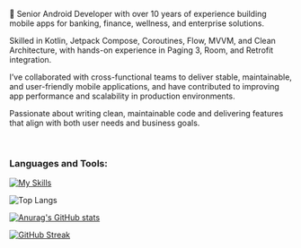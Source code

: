 🚀 Senior Android Developer with over 10 years of experience building mobile apps for banking, finance, wellness, and enterprise solutions.

Skilled in Kotlin, Jetpack Compose, Coroutines, Flow, MVVM, and Clean Architecture, with hands-on experience in Paging 3, Room, and Retrofit integration.

I’ve collaborated with cross-functional teams to deliver stable, maintainable, and user-friendly mobile applications, and have contributed to improving app performance and scalability in production environments.

Passionate about writing clean, maintainable code and delivering features that align with both user needs and business goals.

<!---
yuzutaru/yuzutaru is a ✨ special ✨ repository because its `README.md` (this file) appears on your GitHub profile.
You can click the Preview link to take a look at your changes.
--->
<br>

<h3 align="left">Languages and Tools:</h3>

[![My Skills](https://skillicons.dev/icons?i=java,kotlin,idea,git,github,gitlab,gradle&theme=dark)](https://skillicons.dev)

![Top Langs](https://github-readme-stats.vercel.app/api/top-langs/?username=yuzutaru&show_icons=true&locale=en&layout=compact&theme=dark)

[![Anurag's GitHub stats](https://github-readme-stats.vercel.app/api?username=yuzutaru&show_icons=true&locale=en&theme=dark)](https://github.com/anuraghazra/github-readme-stats)

[![GitHub Streak](https://streak-stats.demolab.com/?user=yuzutaru&theme=dark)](https://git.io/streak-stats)
